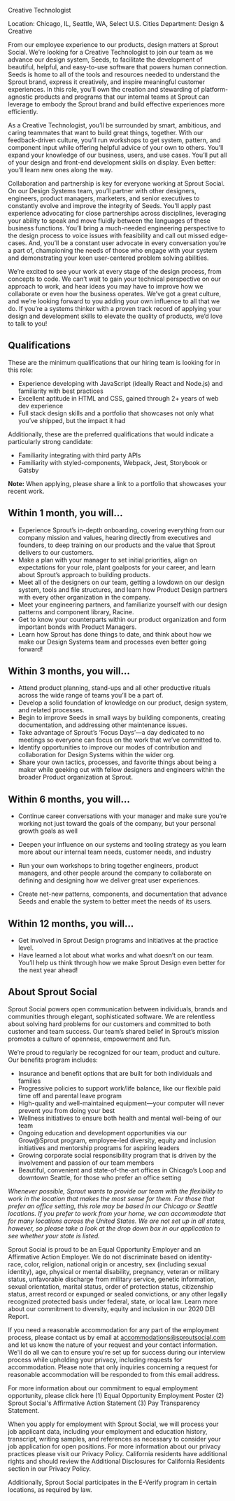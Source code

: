 Creative Technologist

Location: Chicago, IL, Seattle, WA, Select U.S. Cities Department: Design & Creative

From our employee experience to our products, design matters at Sprout Social. We’re looking for a Creative Technologist to join our team as we advance our design system, Seeds, to facilitate the development of beautiful, helpful, and easy-to-use software that powers human connection. Seeds is home to all of the tools and resources needed to understand the Sprout brand, express it creatively, and inspire meaningful customer experiences. In this role, you’ll own the creation and stewarding of platform-agnostic products and programs that our internal teams at Sprout can leverage to embody the Sprout brand and build effective experiences more efficiently.

As a Creative Technologist, you’ll be surrounded by smart, ambitious, and caring teammates that want to build great things, together. With our feedback-driven culture, you’ll run workshops to get system, pattern, and component input while offering helpful advice of your own to others. You’ll expand your knowledge of our business, users, and use cases. You’ll put all of your design and front-end development skills on display. Even better: you’ll learn new ones along the way.

Collaboration and partnership is key for everyone working at Sprout Social. On our Design Systems team, you’ll partner with other designers, engineers, product managers, marketers, and senior executives to constantly evolve and improve the integrity of Seeds. You’ll apply past experience advocating for close partnerships across disciplines, leveraging your ability to speak and move fluidly between the languages of these business functions. You’ll bring a much-needed engineering perspective to the design process to voice issues with feasibility and call out missed edge-cases. And, you’ll be a constant user advocate in every conversation you’re a part of, championing the needs of those who engage with your system and demonstrating your keen user-centered problem solving abilities.

We’re excited to see your work at every stage of the design process, from concepts to code. We can’t wait to gain your technical perspective on our approach to work, and hear ideas you may have to improve how we collaborate or even how the business operates. We’ve got a great culture, and we’re looking forward to you adding your own influence to all that we do. If you’re a systems thinker with a proven track record of applying your design and development skills to elevate the quality of products, we’d love to talk to you!

## Qualifications

These are the minimum qualifications that our hiring team is looking for in this role:

- Experience developing with JavaScript (ideally React and Node.js) and familiarity with best practices
- Excellent aptitude in HTML and CSS, gained through 2+ years of web dev experience
- Full stack design skills and a portfolio that showcases not only what you’ve shipped, but the impact it had

Additionally, these are the preferred qualifications that would indicate a particularly strong candidate:

- Familiarity integrating with third party APIs
- Familiarity with styled-components, Webpack, Jest, Storybook or Gatsby

**Note:**  When applying, please share​ a link to a portfolio that showcases your recent work.

## Within 1 month, you will…

- Experience Sprout’s in-depth onboarding, covering everything from our company mission and values, hearing directly from executives and founders, to deep training on our products and the value that Sprout delivers to our customers.
- Make a plan with your manager to set initial priorities, align on expectations for your role, plant goalposts for your career, and learn about Sprout’s approach to building products.
- Meet all of the designers on our team, getting a lowdown on our design system, tools and file structures, and learn how Product Design partners with every other organization in the company.
- Meet your engineering partners, and familiarize yourself with our design patterns and component library, Racine.
- Get to know your counterparts within our product organization and form important bonds with Product Managers.
- Learn how Sprout has done things to date, and think about how we make our Design Systems team and processes even better going forward!

## Within 3 months, you will…


- Attend product planning, stand-ups and all other productive rituals across the wide range of teams you’ll be a part of.
- Develop a solid foundation of knowledge on our product, design system, and related processes.
- Begin to improve Seeds in small ways by building components, creating documentation, and addressing other maintenance issues.
- Take advantage of Sprout’s ‘Focus Days’—a day dedicated to no meetings so everyone can focus on the work that we’ve committed to.
- Identify opportunities to improve our modes of contribution and collaboration for Design Systems within the wider org.
- Share your own tactics, processes, and favorite things about being a maker while geeking out with fellow designers and engineers within the broader Product organization at Sprout.

## Within 6 months, you will…

- Continue career conversations with your manager and make sure you’re working not just toward the goals of the company, but your personal growth goals as well

- Deepen your influence on our systems and tooling strategy as you learn more about our internal team needs, customer needs, and industry

- Run your own workshops to bring together engineers, product managers, and other people around the company to collaborate on defining and designing how we deliver great user experiences.
- Create net-new patterns, components, and documentation that advance Seeds and enable the system to better meet the needs of its users.

## Within 12 months, you will…


- Get involved in Sprout Design programs and initiatives at the practice level.
- Have learned a lot about what works and what doesn’t on our team. You’ll help us think through how we make Sprout Design even better for the next year ahead!

## About Sprout Social

Sprout Social powers open communication between individuals, brands and communities through elegant, sophisticated software. We are relentless about solving hard problems for our customers and committed to both customer and team success. Our team’s shared belief in Sprout’s mission promotes a culture of openness, empowerment and fun.

We’re proud to regularly be recognized for our team, product and culture. Our benefits program includes:

- Insurance and benefit options that are built for both individuals and families
- Progressive policies to support work/life balance, like our flexible paid time off and parental leave program
- High-quality and well-maintained equipment—your computer will never prevent you from doing your best
- Wellness initiatives to ensure both health and mental well-being of our team
- Ongoing education and development opportunities via our Grow@Sprout program, employee-led diversity, equity and inclusion initiatives and mentorship programs for aspiring leaders
- Growing corporate social responsibility program that is driven by the involvement and passion of our team members
- Beautiful, convenient and state-of-the-art offices in Chicago’s Loop and downtown Seattle, for those who prefer an office setting

_Whenever possible, Sprout wants to provide our team with the flexibility to work in the location that makes the most sense for them. For those that prefer an office setting, this role may be based in our Chicago or Seattle locations. If you prefer to work from your home, we can accommodate that for many locations across the United States. We are not set up in all states, however, so please take a look at the drop down box in our application to see whether your state is listed._

Sprout Social is proud to be an Equal Opportunity Employer and an Affirmative Action Employer. We do not discriminate based on identity- race, color, religion, national origin or ancestry, sex (including sexual identity), age, physical or mental disability, pregnancy, veteran or military status, unfavorable discharge from military service, genetic information, sexual orientation, marital status, order of protection status, citizenship status, arrest record or expunged or sealed convictions, or any other legally recognized protected basis under federal, state, or local law. Learn more about our commitment to diversity, equity and inclusion in our 2020 DEI Report.

If you need a reasonable accommodation for any part of the employment process, please contact us by email at accommodations@sproutsocial.com and let us know the nature of your request and your contact information. We'll do all we can to ensure you're set up for success during our interview process while upholding your privacy, including requests for accommodation. Please note that only inquiries concerning a request for reasonable accommodation will be responded to from this email address.

For more information about our commitment to equal employment opportunity, please click here (1) Equal Opportunity Employment Poster  (2) Sprout Social's Affirmative Action Statement (3) Pay Transparency Statement.

When you apply for employment with Sprout Social, we will process your job applicant data, including your employment and education history, transcript, writing samples, and references as necessary to consider your job application for open positions. For more information about our privacy practices please visit our Privacy Policy. California residents have additional rights and should review the Additional Disclosures for California Residents section in our Privacy Policy.

Additionally, Sprout Social participates in the E-Verify program in certain locations, as required by law.
